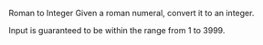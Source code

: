  Roman to Integer
 Given a roman numeral, convert it to an integer.

 Input is guaranteed to be within the range from 1 to 3999.